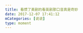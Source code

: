 ```yaml
---
title: 看惯了美剧的看英剧那口音真是奇妙
date: 2017-12-07 17:41:12
mCategories: [说说]
type: moment
---
```


<div id="pics-20171207174112"></div>

<script src="/lib/moment/pics.js"></script>
<script>
var data = [
    {"link": "2017-12-07_000000.jpeg", "type": "shuoshuo"}
];
picsRender(data, "pics-20171207174112");
</script>
